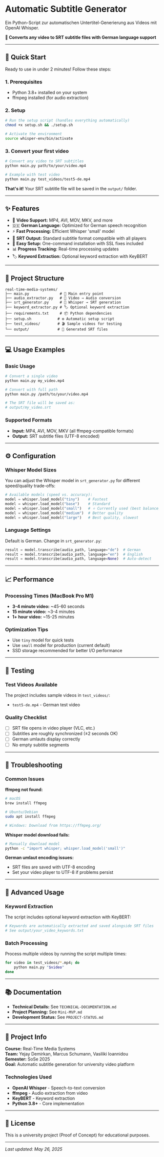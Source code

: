 # Automatic Subtitle Generator

Ein Python-Script zur automatischen Untertitel-Generierung aus Videos mit OpenAI Whisper.

**🎯 Converts any video to SRT subtitle files with German language support**

---

## 🚀 Quick Start

Ready to use in under 2 minutes! Follow these steps:

### 1. Prerequisites

- Python 3.8+ installed on your system
- ffmpeg installed (for audio extraction)

### 2. Setup

```bash
# Run the setup script (handles everything automatically)
chmod +x setup.sh && ./setup.sh

# Activate the environment
source whisper-env/bin/activate
```

### 3. Convert your first video

```bash
# Convert any video to SRT subtitles
python main.py path/to/your/video.mp4

# Example with test video
python main.py test_videos/test5-de.mp4
```

**That's it!** Your SRT subtitle file will be saved in the `output/` folder.

---

## ✨ Features

- 🎥 **Video Support:** MP4, AVI, MOV, MKV, and more
- 🇩🇪 **German Language:** Optimized for German speech recognition
- ⚡ **Fast Processing:** Efficient Whisper 'small' model
- 📝 **SRT Output:** Standard subtitle format compatible with all players
- 🔧 **Easy Setup:** One-command installation with SSL fixes included
- 📊 **Progress Tracking:** Real-time processing updates
- 🏷️ **Keyword Extraction:** Optional keyword extraction with KeyBERT

---

## 📁 Project Structure

```text
real-time-media-systems/
├── main.py              # 🎯 Main entry point
├── audio_extractor.py   # 🎵 Video → Audio conversion
├── srt_generator.py     # 📝 Whisper → SRT generation
├── keyword_extractor.py # 🏷️ Optional keyword extraction
├── requirements.txt     # 📦 Python dependencies
├── setup.sh            # ⚙️ Automatic setup script
├── test_videos/        # 🎬 Sample videos for testing
└── output/             # 📄 Generated SRT files
```

---

## 💻 Usage Examples

### Basic Usage

```bash
# Convert a single video
python main.py my_video.mp4

# Convert with full path
python main.py /path/to/your/video.mp4

# The SRT file will be saved as:
# output/my_video.srt
```

### Supported Formats

- **Input:** MP4, AVI, MOV, MKV (all ffmpeg-compatible formats)
- **Output:** SRT subtitle files (UTF-8 encoded)

---

## ⚙️ Configuration

### Whisper Model Sizes

You can adjust the Whisper model in `srt_generator.py` for different speed/quality trade-offs:

```python
# Available models (speed vs. accuracy):
model = whisper.load_model("tiny")    # Fastest
model = whisper.load_model("base")    # Standard
model = whisper.load_model("small")   # ⭐ Currently used (best balance)
model = whisper.load_model("medium")  # Better quality
model = whisper.load_model("large")   # Best quality, slowest
```

### Language Settings

Default is German. Change in `srt_generator.py`:

```python
result = model.transcribe(audio_path, language="de")  # German
result = model.transcribe(audio_path, language="en")  # English
result = model.transcribe(audio_path, language=None)  # Auto-detect
```

---

## 📈 Performance

### Processing Times (MacBook Pro M1)

- **3-4 minute video:** ~45-60 seconds
- **15 minute video:** ~3-4 minutes
- **1+ hour video:** ~15-25 minutes

### Optimization Tips

- Use `tiny` model for quick tests
- Use `small` model for production (current default)
- SSD storage recommended for better I/O performance

---

## 🧪 Testing

### Test Videos Available

The project includes sample videos in `test_videos/`:

- `test5-de.mp4` - German test video

### Quality Checklist

- [ ] SRT file opens in video player (VLC, etc.)
- [ ] Subtitles are roughly synchronized (±2 seconds OK)
- [ ] German umlauts display correctly
- [ ] No empty subtitle segments

---

## 🐛 Troubleshooting

### Common Issues

**ffmpeg not found:**

```bash
# macOS
brew install ffmpeg

# Ubuntu/Debian
sudo apt install ffmpeg

# Windows: Download from https://ffmpeg.org/
```

**Whisper model download fails:**

```bash
# Manually download model
python -c "import whisper; whisper.load_model('small')"
```

**German umlaut encoding issues:**

- SRT files are saved with UTF-8 encoding
- Set your video player to UTF-8 if problems persist

---

## 🔧 Advanced Usage

### Keyword Extraction

The script includes optional keyword extraction with KeyBERT:

```bash
# Keywords are automatically extracted and saved alongside SRT files
# See output/your_video_keywords.txt
```

### Batch Processing

Process multiple videos by running the script multiple times:

```bash
for video in test_videos/*.mp4; do
    python main.py "$video"
done
```

---

## 📚 Documentation

- **Technical Details:** See `TECHNICAL-DOCUMENTATION.md`
- **Project Planning:** See `Mini-MVP.md`
- **Development Status:** See `PROJECT-STATUS.md`

---

## 🤝 Project Info

**Course:** Real-Time Media Systems  
**Team:** Yejay Demirkan, Marcus Schumann, Vasiliki Ioannidou  
**Semester:** SoSe 2025  
**Goal:** Automatic subtitle generation for university video platform

### Technologies Used

- **OpenAI Whisper** - Speech-to-text conversion
- **ffmpeg** - Audio extraction from video
- **KeyBERT** - Keyword extraction
- **Python 3.8+** - Core implementation

---

## 📄 License

This is a university project (Proof of Concept) for educational purposes.

---

*Last updated: May 26, 2025*